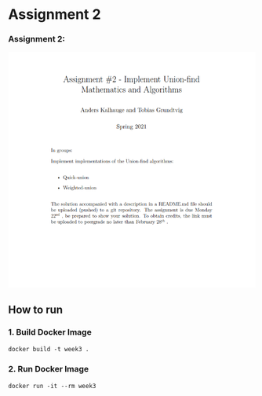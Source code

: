 # Assignment 2

### Assignment 2:
![Assignement](./assets/Assignment.PNG)
## How to run
### 1. Build Docker Image
```
docker build -t week3 .
```

### 2. Run Docker Image
```
docker run -it --rm week3
```